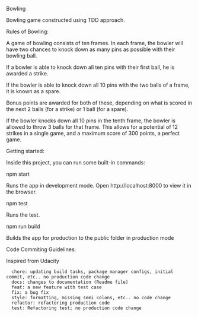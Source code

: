 Bowling

Bowling game constructed using TDD approach.


Rules of Bowling:

A game of bowling consists of ten frames. In each frame, the bowler will have two chances to knock down as many pins as possible with their bowling ball.

If a bowler is able to knock down all ten pins with their first ball, he is awarded a strike.

If the bowler is able to knock down all 10 pins with the two balls of a frame, it is known as a spare. 

Bonus points are awarded for both of these, depending on what is scored in the next 2 balls (for a strike) or 1 ball (for a spare). 

If the bowler knocks down all 10 pins in the tenth frame, the bowler is allowed to throw 3 balls for that frame. This allows for a potential of 12 strikes in a single game, and a maximum score of 300 points, a perfect game.



Getting started:

Inside this project, you can run some built-in commands:


npm start


Runs the app in development mode.
Open http://localhost:8000 to view it in the browser.


npm test


Runs the test.


npm run build


Builds the app for production to the public folder in production mode


Code Commiting Guidelines:

Inspired from Udacity 


      chore: updating build tasks, package manager configs, initial commit, etc.. no production code change
      docs: changes to documentation (Readme file)
      feat: a new feature with test case
      fix: a bug fix
      style: formatting, missing semi colons, etc.. no code change
      refactor: refactoring production code
      test: Refactoring test; no production code change